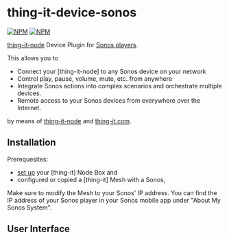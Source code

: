 # thing-it-device-sonos

[![NPM](https://nodei.co/npm/thing-it-device-sonos.png)](https://nodei.co/npm/thing-it-device-sonos/)
[![NPM](https://nodei.co/npm-dl/thing-it-device-sonos.png)](https://nodei.co/npm/thing-it-device-sonos/)

[thing-it-node](https://github.com/marcgille/thing-it-node) Device Plugin for [Sonos players](www.sonos.com).

This allows you to

* Connect your [thing-it-node] to any Sonos device on your network
* Control play, pause, volume, mute, etc. from anywhere
* Integrate Sonos actions into complex scenarios and orchestrate multiple devices.
* Remote access to your Sonos devices from everywhere over the Internet.

by means of [thing-it-node](https://github.com/marcgille/thing-it-node) and [thing-it.com](http://www.thing-it.com).

## Installation

Prerequesites:

* [set up](http://www.thing-it.com/thing-it/index.html?document=gettingStarted#/documentationPanel) your [thing-it] Node Box and
* configured or copied a [thing-it] Mesh with a Sonos,

Make sure to modify the Mesh to your Sonos' IP address. You can find the IP address of your Sonos player in your Sonos
mobile app under "About My Sonos System".

## User Interface

